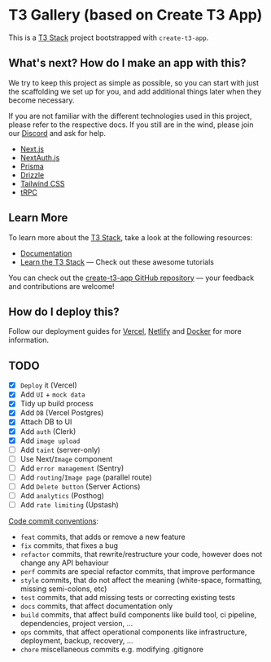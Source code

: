 # T3 Gallery (based on Create T3 App)

This is a [T3 Stack](https://create.t3.gg/) project bootstrapped with
`create-t3-app`.

## What's next? How do I make an app with this?

We try to keep this project as simple as possible, so you can start with just
the scaffolding we set up for you, and add additional things later when they
become necessary.

If you are not familiar with the different technologies used in this project,
please refer to the respective docs. If you still are in the wind, please join
our [Discord](https://t3.gg/discord) and ask for help.

- [Next.js](https://nextjs.org)
- [NextAuth.js](https://next-auth.js.org)
- [Prisma](https://prisma.io)
- [Drizzle](https://orm.drizzle.team)
- [Tailwind CSS](https://tailwindcss.com)
- [tRPC](https://trpc.io)

## Learn More

To learn more about the [T3 Stack](https://create.t3.gg/), take a look at the
following resources:

- [Documentation](https://create.t3.gg/)
- [Learn the T3 Stack](https://create.t3.gg/en/faq#what-learning-resources-are-currently-available)
  — Check out these awesome tutorials

You can check out the
[create-t3-app GitHub repository](https://github.com/t3-oss/create-t3-app) —
your feedback and contributions are welcome!

## How do I deploy this?

Follow our deployment guides for
[Vercel](https://create.t3.gg/en/deployment/vercel),
[Netlify](https://create.t3.gg/en/deployment/netlify) and
[Docker](https://create.t3.gg/en/deployment/docker) for more information.

## TODO

- [x] `Deploy` it (Vercel)
- [x] Add `UI` + `mock data`
- [x] Tidy up build process
- [x] Add `DB` (Vercel Postgres)
- [x] Attach DB to UI
- [x] Add `auth` (Clerk)
- [x] Add `image upload`
- [ ] Add `taint` (server-only)
- [ ] Use Next/`Image` component
- [ ] Add `error management` (Sentry)
- [ ] Add `routing`/`Image page` (parallel route)
- [ ] Add `Delete button` (Server Actions)
- [ ] Add `analytics` (Posthog)
- [ ] Add `rate limiting` (Upstash)

[Code commit conventions](https://gist.github.com/qoomon/5dfcdf8eec66a051ecd85625518cfd13):

- `feat` commits, that adds or remove a new feature
- `fix` commits, that fixes a bug
- `refactor` commits, that rewrite/restructure your code, however does not
  change any API behaviour
- `perf` commits are special refactor commits, that improve performance
- `style` commits, that do not affect the meaning (white-space, formatting,
  missing semi-colons, etc)
- `test` commits, that add missing tests or correcting existing tests
- `docs` commits, that affect documentation only
- `build` commits, that affect build components like build tool, ci pipeline,
  dependencies, project version, ...
- `ops` commits, that affect operational components like infrastructure,
  deployment, backup, recovery, ...
- `chore` miscellaneous commits e.g. modifying .gitignore

